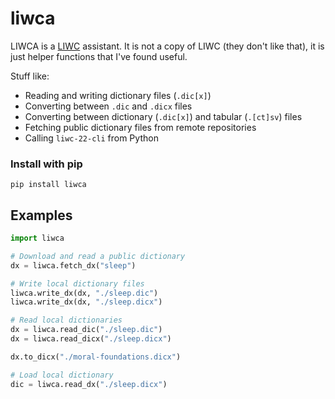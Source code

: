 # liwca

LIWCA is a [LIWC](https://liwc.app) assistant. It is not a copy of LIWC (they don't like that), it is just helper functions that I've found useful.

Stuff like:

- Reading and writing dictionary files (`.dic[x]`)
- Converting between `.dic` and `.dicx` files
- Converting between dictionary (`.dic[x]`) and tabular (`.[ct]sv`) files
- Fetching public dictionary files from remote repositories
- Calling `liwc-22-cli` from Python


### Install with pip

```shell
pip install liwca
```


## Examples

```python
import liwca

# Download and read a public dictionary
dx = liwca.fetch_dx("sleep")

# Write local dictionary files
liwca.write_dx(dx, "./sleep.dic")
liwca.write_dx(dx, "./sleep.dicx")

# Read local dictionaries
dx = liwca.read_dic("./sleep.dic")
dx = liwca.read_dicx("./sleep.dicx")

dx.to_dicx("./moral-foundations.dicx")

# Load local dictionary
dic = liwca.read_dx("./sleep.dicx")
```
